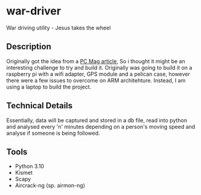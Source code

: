 # war-driver
War driving utility - Jesus takes the wheel

## Description
Originally got the idea from a <a href="https://au.pcmag.com/security/95637/are-you-being-followed-use-a-raspberry-pi-to-find-out">PC Mag article</a>, So i thought it might be an interesting challenge to try and build it. Originally was going to build it on a raspberry pi with a wifi adapter, GPS module and a pelican case, however there were a few issues to overcome on ARM architehture. Instead, I am using a laptop to build the project.

## Technical Details
Essentially, data will be captured and stored in a db file, read into python and analysed every 'n' minutes depending on a person's moving speed and analyse if someone is being followed.

## Tools
* Python 3.10
* Kismet
* Scapy
* Aircrack-ng (sp. airmon-ng)

